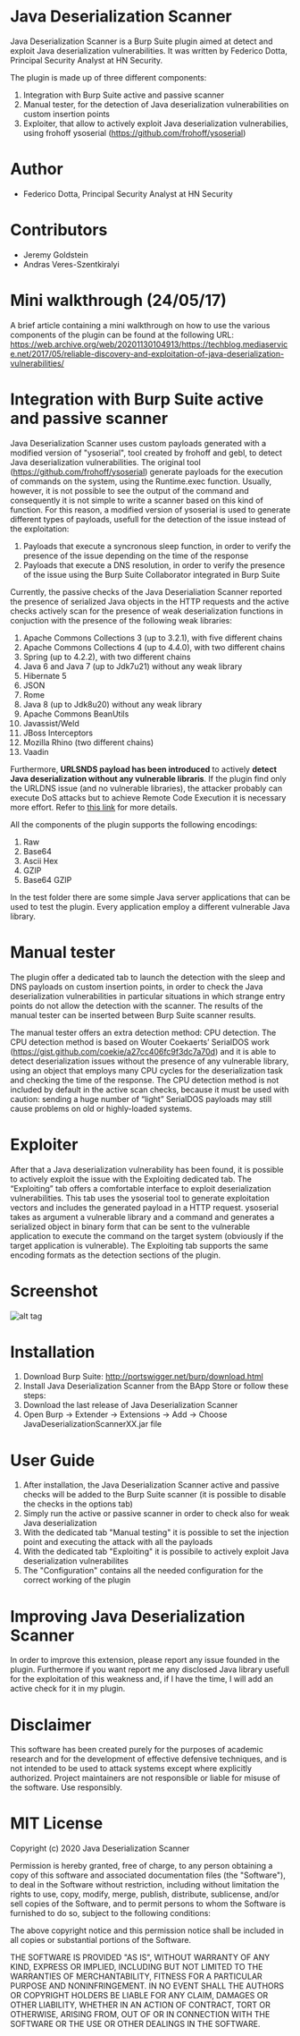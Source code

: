 # Java Deserialization Scanner
Java Deserialization Scanner is a Burp Suite plugin aimed at detect and exploit Java deserialization vulnerabilities. It was written by Federico Dotta, Principal Security Analyst at HN Security.

The plugin is made up of three different components:

1.	Integration with Burp Suite active and passive scanner
2.	Manual tester, for the detection of Java deserialization vulnerabilities on custom insertion points
3.	Exploiter, that allow to actively exploit Java deserialization vulnerabilies, using frohoff ysoserial (https://github.com/frohoff/ysoserial)

# Author
- Federico Dotta, Principal Security Analyst at HN Security

# Contributors
- Jeremy Goldstein
- Andras Veres-Szentkiralyi

# Mini walkthrough (24/05/17)
A brief article containing a mini walkthrough on how to use the various components of the plugin can be found at the following URL:
https://web.archive.org/web/20201130104913/https://techblog.mediaservice.net/2017/05/reliable-discovery-and-exploitation-of-java-deserialization-vulnerabilities/

# Integration with Burp Suite active and passive scanner
Java Deserialization Scanner uses custom payloads generated with a modified version of "ysoserial", tool created by frohoff and gebl, to detect Java deserialization vulnerabilities. The original tool (https://github.com/frohoff/ysoserial) generate payloads for the execution of commands on the system, using the Runtime.exec function. Usually, however, it is not possible to see the output of the command and consequently it is not simple to write a scanner based on this kind of function. For this reason, a modified version of ysoserial is used to generate different types of payloads, usefull for the detection of the issue instead of the exploitation:

1. Payloads that execute a syncronous sleep function, in order to verify the presence of the issue depending on the time of the response
2. Payloads that execute a DNS resolution, in order to verify the presence of the issue using the Burp Suite Collaborator integrated in Burp Suite

Currently, the passive checks of the Java Deserialiation Scanner reported the presence of serialized Java objects in the HTTP requests and the active checks actively scan for the presence of weak deserialization functions in conjuction with the presence of the following weak libraries:

1.	Apache Commons Collections 3 (up to 3.2.1), with five different chains
2.	Apache Commons Collections 4 (up to 4.4.0), with two different chains
3.	Spring (up to 4.2.2), with two different chains
4.  Java 6 and Java 7 (up to Jdk7u21) without any weak library
5.	Hibernate 5
6.	JSON
7.	Rome
8.	Java 8 (up to Jdk8u20) without any weak library
9.	Apache Commons BeanUtils
10.	Javassist/Weld
11.	JBoss Interceptors
12.	Mozilla Rhino (two different chains)
13.	Vaadin

Furthermore, **URLSNDS payload has been introduced** to actively **detect Java deserialization without any vulnerable libraris**. If the plugin find only the URLDNS issue (and no vulnerable libraries), the attacker probably can execute DoS attacks but to achieve Remote Code Execution it is necessary more effort. Refer to [this link](https://web.archive.org/web/20210312114921/https://techblog.mediaservice.net/2020/04/java-deserialization-scanner-0-6-is-out/) for more details.

All the components of the plugin supports the following encodings:

1.	Raw
2.	Base64
3.	Ascii Hex
4.	GZIP
5.	Base64 GZIP

In the test folder there are some simple Java server applications that can be used to test the plugin. Every application employ a different vulnerable Java library.

# Manual tester
The plugin offer a dedicated tab to launch the detection with the sleep and DNS payloads on custom insertion points, in order to check the Java deserialization vulnerabilities in particular situations in which strange entry points do not allow the detection with the scanner. The results of the manual tester can be inserted between Burp Suite scanner results.

The manual tester offers an extra detection method: CPU detection. The CPU detection method is based on Wouter Coekaerts’ SerialDOS work (https://gist.github.com/coekie/a27cc406fc9f3dc7a70d) and it is able to detect deserialization issues without the presence of any vulnerable library, using an object that employs many CPU cycles for the deserialization task and checking the time of the response. The CPU detection method is not included by default in the active scan checks, because it must be used with caution: sending a huge number of “light” SerialDOS payloads may still cause problems on old or highly-loaded systems. 

# Exploiter
After that a Java deserialization vulnerability has been found, it is possible to actively exploit the issue with the Exploiting dedicated tab. The “Exploiting” tab offers a comfortable interface to exploit deserialization vulnerabilities. This tab uses the ysoserial tool to generate exploitation vectors and includes the generated payload in a HTTP request. ysoserial takes as argument a vulnerable library and a command and generates a serialized object in binary form that can be sent to the vulnerable application to execute the command on the target system (obviously if the target application is vulnerable). The Exploiting tab supports the same encoding formats as the detection sections of the plugin.

# Screenshot
![alt tag](https://raw.githubusercontent.com/federicodotta/Java-Deserialization-Scanner/master/JavaDeserializationScanner.png)

# Installation 
1.	Download Burp Suite: http://portswigger.net/burp/download.html
2.	Install Java Deserialization Scanner from the BApp Store or follow these steps:
3.	Download the last release of Java Deserialization Scanner
4.	Open Burp -> Extender -> Extensions -> Add -> Choose JavaDeserializationScannerXX.jar file

# User Guide
1.	After installation, the Java Deserialization Scanner active and passive checks will be added to the Burp Suite scanner (it is possible to disable the checks in the options tab)
2.	Simply run the active or passive scanner in order to check also for weak Java deserialization
3.  With the dedicated tab "Manual testing" it is possible to set the injection point and executing the attack with all the payloads
4.	With the dedicated tab "Exploiting" it is possibile to actively exploit Java deserialization vulnerabilites
5.	The "Configuration" contains all the needed configuration for the correct working of the plugin

# Improving Java Deserialization Scanner
In order to improve this extension, please report any issue founded in the plugin. Furthermore if you want report me any disclosed Java library usefull for the exploitation of this weakness and, if I have the time, I will add an active check for it in my plugin.

# Disclaimer
This software has been created purely for the purposes of academic research and for the development of effective defensive techniques, and is not intended to be used to attack systems except where explicitly authorized. Project maintainers are not responsible or liable for misuse of the software. Use responsibly.

# MIT License
Copyright (c) 2020 Java Deserialization Scanner

Permission is hereby granted, free of charge, to any person obtaining a copy of this software and associated documentation files (the "Software"), to deal in the Software without restriction, including without limitation the rights to use, copy, modify, merge, publish, distribute, sublicense, and/or sell copies of the Software, and to permit persons to whom the Software is furnished to do so, subject to the following conditions:  

The above copyright notice and this permission notice shall be included in all copies or substantial portions of the Software.  

THE SOFTWARE IS PROVIDED "AS IS", WITHOUT WARRANTY OF ANY KIND, EXPRESS OR IMPLIED, INCLUDING BUT NOT LIMITED TO THE WARRANTIES OF MERCHANTABILITY, FITNESS FOR A PARTICULAR PURPOSE AND NONINFRINGEMENT. IN NO EVENT SHALL THE AUTHORS OR COPYRIGHT HOLDERS BE LIABLE FOR ANY CLAIM, DAMAGES OR OTHER LIABILITY, WHETHER IN AN ACTION OF CONTRACT, TORT OR OTHERWISE, ARISING FROM, OUT OF OR IN CONNECTION WITH THE SOFTWARE OR THE USE OR OTHER DEALINGS IN THE SOFTWARE.
